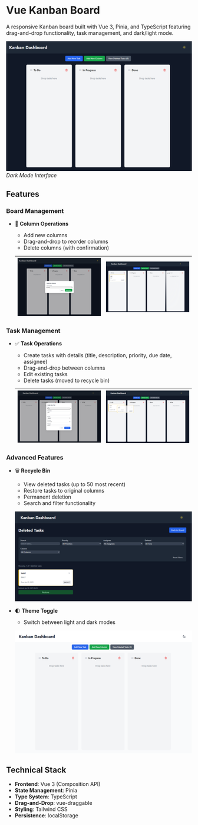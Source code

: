 # Vue Kanban Board

A responsive Kanban board built with Vue 3, Pinia, and TypeScript featuring drag-and-drop functionality, task management, and dark/light mode.

![Kanban Dashboard](./src/assets/KanbanDashboard.png)
*Dark Mode Interface*

## Features

### Board Management
- 📌 **Column Operations**
  - Add new columns
  - Drag-and-drop to reorder columns
  - Delete columns (with confirmation)
  
  ![Add Column](./src/assets/AddColumn.png) | ![Column Drag](./src/assets/columnDrag.png)
  --- | ---

### Task Management
- ✅ **Task Operations**
  - Create tasks with details (title, description, priority, due date, assignee)
  - Drag-and-drop between columns
  - Edit existing tasks
  - Delete tasks (moved to recycle bin)
  
  ![Add Task](./src/assets/AddTask.png) | ![Task Drag](./src/assets/TaskDrag.png)
  --- | ---

### Advanced Features
- 🗑️ **Recycle Bin**
  - View deleted tasks (up to 50 most recent)
  - Restore tasks to original columns
  - Permanent deletion
  - Search and filter functionality
  
  ![Deleted Tasks](./src/assets/DeletedTasks.png)

- 🌓 **Theme Toggle**
  - Switch between light and dark modes
  
  ![Light Mode](./src/assets/KanbanDashboard_Light.png)

## Technical Stack

- **Frontend**: Vue 3 (Composition API)
- **State Management**: Pinia
- **Type System**: TypeScript
- **Drag-and-Drop**: vue-draggable
- **Styling**: Tailwind CSS
- **Persistence**: localStorage